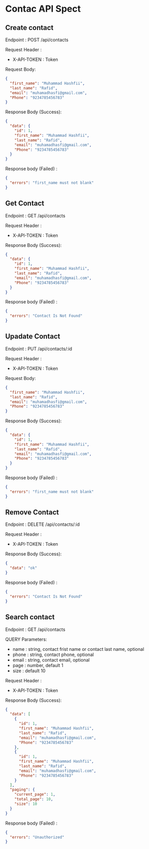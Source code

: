 # Contac API Spect

## Create contact

Endpoint : POST /api/contacts

Request Header :

- X-API-TOKEN : Token

Request Body:

```json
{
  "first_name": "Muhammad Hashfii",
  "last_name": "Rafid",
  "email": "muhamadhasfi@gmail.com",
  "Phone": "9234785456783"
}
```

Response Body (Success):

```json
{
  "data": {
    "id": 1,
    "first_name": "Muhammad Hashfii",
    "last_name": "Rafid",
    "email": "muhamadhasfi@gmail.com",
    "Phone": "9234785456783"
  }
}
```

Response body (Failed) :

```json
{
  "errors": "first_name must not blank"
}
```

## Get Contact

Endpoint : GET /api/contacts

Request Header :

- X-API-TOKEN : Token

Response Body (Success):

```json
{
  "data": {
    "id": 1,
    "first_name": "Muhammad Hashfii",
    "last_name": "Rafid",
    "email": "muhamadhasfi@gmail.com",
    "Phone": "9234785456783"
  }
}
```

Response body (Failed) :

```json
{
  "errors": "Contact Is Not Found"
}
```

## Upadate Contact

Endpoint : PUT /api/contacts/:id

Request Header :

- X-API-TOKEN : Token

Request Body:

```json
{
  "first_name": "Muhammad Hashfii",
  "last_name": "Rafid",
  "email": "muhamadhasfi@gmail.com",
  "Phone": "9234785456783"
}
```

Response Body (Success):

```json
{
  "data": {
    "id": 1,
    "first_name": "Muhammad Hashfii",
    "last_name": "Rafid",
    "email": "muhamadhasfi@gmail.com",
    "Phone": "9234785456783"
  }
}
```

Response body (Failed) :

```json
{
  "errors": "first_name must not blank"
}
```

## Remove Contact

Endpoint : DELETE /api/contacts/:id

Request Header :

- X-API-TOKEN : Token

Response Body (Success):

```json
{
  "data": "ok"
}
```

Response body (Failed) :

```json
{
  "errors": "Contact Is Not Found"
}
```

## Search contact

Endpoint : GET /api/contacts

QUERY Parameters:

- name : string, contact frist name or contact last name, optional
- phone : string, contact phone, optional
- email : string, contact email, optional
- page : number, default 1
- size : default 10

Request Header :

- X-API-TOKEN : Token

Response Body (Success):

```json
{
  "data": [
    {
      "id": 1,
      "first_name": "Muhammad Hashfii",
      "last_name": "Rafid",
      "email": "muhamadhasfi@gmail.com",
      "Phone": "9234785456783"
    },
    {
      "id": 1,
      "first_name": "Muhammad Hashfii",
      "last_name": "Rafid",
      "email": "muhamadhasfi@gmail.com",
      "Phone": "9234785456783"
    }
  ],
  "paging": {
    "current_page": 1,
    "total_page": 10,
    "size": 10
  }
}
```

Response body (Failed) :

```json
{
  "errors": "Unauthorized"
}
```
